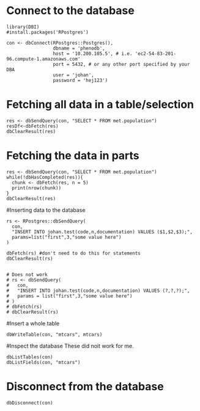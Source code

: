 # Connect to the database

    library(DBI)
    #install.packages('RPostgres')
    
    con <- dbConnect(RPostgres::Postgres(),
                     dbname = 'phenodb',
                     host = '10.200.105.5', # i.e. 'ec2-54-83-201-96.compute-1.amazonaws.com'
                     port = 5432, # or any other port specified by your DBA
                     user = 'johan',
                     password = 'hej123')



# Fetching all data in a table/selection

    res <- dbSendQuery(con, "SELECT * FROM met.population")
    resDf<-dbFetch(res)
    dbClearResult(res)

# Fetching the data in parts

    res <- dbSendQuery(con, "SELECT * FROM met.population")
    while(!dbHasCompleted(res)){
      chunk <- dbFetch(res, n = 5)
      print(nrow(chunk))
    }
    dbClearResult(res)

#Inserting data to the database

    rs <- RPostgres::dbSendQuery(
      con, 
      "INSERT INTO johan.test(code,n,documentation) VALUES ($1,$2,$3);",
      params=list("first",3,"some value here")
    )
    
    dbFetch(rs) #don't need to do this for statements
    dbClearResult(rs)


    # Does not work
    # rs <- dbSendQuery(
    #   con,
    #   "INSERT INTO johan.test(code,n,documentation) VALUES (?,?,?);",
    #   params = list("first",3,"some value here")
    # )
    # dbFetch(rs)
    # dbClearResult(rs)


    

#Insert a whole table

    dbWriteTable(con, "mtcars", mtcars)
#Inspect the database
These did noit work for me.

    dbListTables(con)
    dbListFields(con, "mtcars")

# Disconnect from the database

    dbDisconnect(con)
